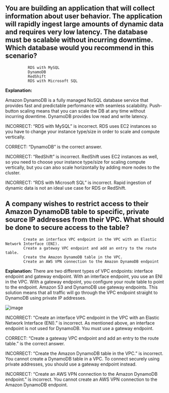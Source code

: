 ## You are building an application that will collect information about user behavior. The application will rapidly ingest large amounts of dynamic data and requires very low latency. The database must be scalable without incurring downtime. Which database would you recommend in this scenario?

              RDS with MySQL
              DynamoDB
              RedShift
              RDS with Microsoft SQL
              
**Explanation:**

Amazon DynamoDB is a fully managed NoSQL database service that provides fast and predictable performance with seamless scalability. Push-button scaling means that you can scale the DB at any time without incurring downtime. DynamoDB provides low read and write latency.

INCORRECT: “RDS with MySQL” is incorrect. RDS uses EC2 instances so you have to change your instance type/size in order to scale and compute vertically.

CORRECT: “DynamoDB” is the correct answer.

INCORRECT: “RedShift” is incorrect. RedShift uses EC2 instances as well, so you need to choose your instance type/size for scaling compute vertically, but you can also scale horizontally by adding more nodes to the cluster.

INCORRECT: “RDS with Microsoft SQL” is incorrect. Rapid ingestion of dynamic data is not an ideal use case for RDS or RedShift.

## A company wishes to restrict access to their Amazon DynamoDB table to specific, private source IP addresses from their VPC. What should be done to secure access to the table?

            Create an interface VPC endpoint in the VPC with an Elastic Network Interface (ENI).
            Create a gateway VPC endpoint and add an entry to the route table.
            Create the Amazon DynamoDB table in the VPC.
            Create an AWS VPN connection to the Amazon DynamoDB endpoint
            
**Explanation:**
There are two different types of VPC endpoints: interface endpoint and gateway endpoint. With an interface endpoint, you use an ENI in the VPC. With a gateway endpoint, you configure your route table to point to the endpoint. Amazon S3 and DynamoDB use gateway endpoints. This solution means that all traffic will go through the VPC endpoint straight to DynamoDB using private IP addresses.           

![image](https://user-images.githubusercontent.com/33947539/155985781-07f013e2-3e13-4a4b-9227-89183e461cfd.png)

INCORRECT: “Create an interface VPC endpoint in the VPC with an Elastic Network Interface (ENI).” is incorrect. As mentioned above, an interface endpoint is not used for DynamoDB. You must use a gateway endpoint.

CORRECT: “Create a gateway VPC endpoint and add an entry to the route table.” is the correct answer.

INCORRECT: “Create the Amazon DynamoDB table in the VPC.” is incorrect. You cannot create a DynamoDB table in a VPC. To connect securely using private addresses, you should use a gateway endpoint instead.

INCORRECT: “Create an AWS VPN connection to the Amazon DynamoDB endpoint.” is incorrect. You cannot create an AWS VPN connection to the Amazon DynamoDB endpoint.
